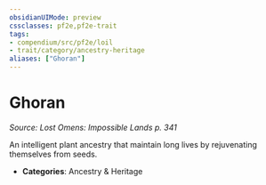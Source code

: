 ```yaml
---
obsidianUIMode: preview
cssclasses: pf2e,pf2e-trait
tags:
- compendium/src/pf2e/loil
- trait/category/ancestry-heritage
aliases: ["Ghoran"]
---
```

# Ghoran  
*Source: Lost Omens: Impossible Lands p. 341*  

An intelligent plant ancestry that maintain long lives by rejuvenating themselves from seeds.

- **Categories**: Ancestry & Heritage